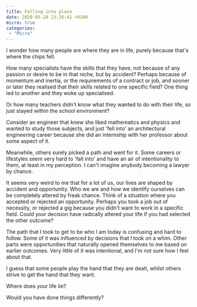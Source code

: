 ```yaml
---
title: Falling into place
date: 2020-05-28 23:26:42 +0100
micro: true
categories:
 - "Micro"
---
```

I wonder how many people are where they are in life, purely because that's where the chips fell.

How many specialists have the skills that they have, not because of any passion or desire to be in that niche, but by accident? Perhaps because of momentum and inertia, or the requirements of a contract or job, and sooner or later they realised that their skills related to one specific field? One thing led to another and they woke up specialised.

Or how many teachers didn't know what they wanted to do with their life, so just stayed within the school environment?

Consider an engineer that knew she liked mathematics and physics and wanted to study those subjects, and just 'fell into' an architectural engineering career because she did an internship with her professor about some aspect of it.

Meanwhile, others surely picked a path and went for it. Some careers or lifestyles seem very hard to 'fall into' and have an air of intentionality to them, at least in my perception. I can't imagine anybody becoming a lawyer by chance.

It seems very weird to me that for a lot of us, our lives are shaped by accident and opportunity. Who we are and how we identify ourselves can be completely altered by freak chance. Think of a situation where you accepted or rejected an opportunity. Perhaps you took a job out of necessity, or rejected a gig because you didn't want to work in a specific field. Could your decision have radically altered your life if you had selected the other outcome?

The path that I took to get to be who I am today is confusing and hard to follow. Some of it was influenced by decisions that I took on a whim. Other parts were opportunities that naturally opened themselves to me based on earlier outcomes. Very little of it was intentional, and I'm not sure how I feel about that.

I guess that some people play the hand that they are dealt, whilst others strive to get the hand that they want.

Where does your life lie?

Would you have done things differently?